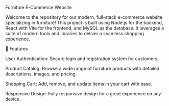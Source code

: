 Furniture E-Commerce Website

Welcome to the repository for our modern, full-stack e-commerce website specializing in furniture! This project is built using Node.js for the backend, React with Vite for the frontend, and MySQL as the database. It leverages a suite of modern tools and libraries to deliver a seamless shopping experience.

🌟 Features

User Authentication: Secure login and registration system for customers.

Product Catalog: Browse a wide range of furniture products with detailed descriptions, images, and pricing.

Shopping Cart: Add, remove, and update items in your cart with ease.

Responsive Design: Fully responsive design for a great experience on any device.

